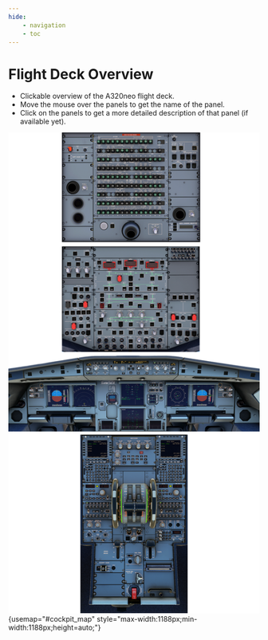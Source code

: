 ```yaml
---
hide:
    - navigation
    - toc
---
```


# Flight Deck Overview

- Clickable overview of the A320neo flight deck.
- Move the mouse over the panels to get the name of the panel.
- Click on the panels to get a more detailed description of that panel (if available yet).

![A320neo Flight Deck](../assets/a32nx-briefing/Cockpit-Overview-Map.png "A320neo Flight Deck"){usemap="#cockpit_map" style="max-width:1188px;min-width:1188px;height=auto;"}

<map name="cockpit_map">
  <area title="Circuit Breaker Panel" shape="rect" coords="403,2,758,408" href="#">
  <area title="Maintenance Panel" shape="rect" coords="757,1,907,179" href="#">
  <area title="FMS Load Panel" shape="rect" coords="756,424,909,470" href="#">
  <area title="F.O. Light" shape="rect" coords="759,350,907,424" href="#">
  <area title="CAPT Light" shape="rect" coords="255,223,401,299" href="#">
  <area title="Pedestal Light" shape="rect" coords="404,408,757,518" href="#">
  <area title="Cockpit Door Panel" shape="rect" coords="254,96,400,143" href="#">
  <area title="ELT Panel" shape="rect" coords="254,58,401,96" href="#">

  <area title="3rd Audio Control Panel" shape="rect" coords="754,537,908,608" href="#">
  <area title="PA and Cockpit Door Video" shape="rect" coords="256,552,402,588" href="#">
  <area title="ADIRS Panel" shape="rect" coords="255,588,404,689" href="#">
  <area title="Flight Control Panel Left" shape="rect" coords="255,717,404,752" href="#">
  <area title="Evacuation Panel" shape="rect" coords="256,754,405,793" href="#">
  <area title="Emergency Electric Power Panel" shape="rect" coords="254,793,404,829" href="#">
  <area title="Fire Control Panel" shape="rect" coords="405,594,754,652" href="/a32nx-briefing/ovhd/fire/">
  <area title="Hydraulic Control Panel" shape="rect" coords="404,653,754,707" href="/a32nx-briefing/ovhd/hyd/">
  <area title="Fuel Control Panel" shape="rect" coords="404,707,754,754" href="/a32nx-briefing/ovhd/fuel/">
  <area title="Electricity Control Panel" shape="rect" coords="404,754,754,836" href="#">
  <area title="Air Condition Control Panel" shape="rect" coords="404,836,754,923" href="#">
  <area title="Cabin Pressure Control Panel" shape="rect" coords="603,923,754,961" href="#">
  <area title="Anti Ice Control Panel" shape="rect" coords="406,922,604,964" href="#">
  <area title="External Lights Panel" shape="rect" coords="405,965,557,1035" href="#">
  <area title="APU Panel" shape="rect" coords="558,965,593,1034" href="#">
  <area title="Ground Proximity Warning Panel" shape="rect" coords="256,828,403,865" href="#">
  <area title="Voice Recoder Panel" shape="rect" coords="258,865,402,892" href="#">
  <area title="Oxygen Panel" shape="rect" coords="264,892,402,929" href="#">
  <area title="Calls Panel" shape="rect" coords="261,929,403,960" href="#">
  <area title="Wiper Panel Capt." shape="rect" coords="264,962,404,1002" href="#">
  <area title="Internal Lighting Panel" shape="rect" coords="595,960,751,995" href="#">
  <area title="Sign Panel" shape="rect" coords="596,995,751,1029" href="#">
  <area title="Flight Control Panel Right" shape="rect" coords="754,759,899,794" href="#">
  <area title="Cargo Ventilation Panel" shape="rect" coords="754,796,899,847" href="#">
  <area title="Cargo Smoke Panel" shape="rect" coords="755,849,904,890" href="#">
  <area title="Ventilation Panel" shape="rect" coords="755,890,903,926" href="#">
  <area title="Engine Manual Start and N1 Mode Panel" shape="rect" coords="755,926,903,964" href="#">
  <area title="Wiper Panel F.O." shape="rect" coords="754,965,902,1009" href="#">

  <area title="Flight Control Unit" shape="rect" coords="478,1070,681,1145" href="/a32nx-briefing/glareshield/fcu/">
  <area title="EFIS Control Unit Capt." shape="rect" coords="356,1072,477,1147" href="/a32nx-briefing/glareshield/efis_control/">
  <area title="EFIS Control Unit F.O." shape="rect" coords="680,1073,802,1144" href="/a32nx-briefing/glareshield/efis_control/">
  <area title="Alarms and Warnings Capt." shape="rect" coords="79,1072,354,1149" href="#">
  <area title="Alarms and Warnings F.O." shape="rect" coords="804,1073,1049,1144" href="#">
  <area title="EFIS Instruments Capt." shape="rect" coords="90,1173,415,1307" href="#">
  <area title="EFIS Instruments F.O." shape="rect" coords="745,1172,1072,1308" href="#">
  <area title="StdBy Instruments" shape="rect" coords="417,1174,526,1410" href="#">
  <area title="ECAM" shape="rect" coords="525,1173,646,1410" href="#">
  <area title="Aurobrake and Gear" shape="rect" coords="648,1398,650,1410" href="#">

  <area title="Switching Panel" shape="rect" coords="490,1434,697,1498" href="#">
  <area title="ECAM Control Panel" shape="rect" coords="491,1499,697,1572" href="#">
  <area title="MCDU Capt." shape="rect" coords="348,1429,496,1652" href="#">
  <area title="MCDU F.O." shape="rect" coords="696,1428,840,1656" href="#">
  <area title="RMP and Audio Control Capt." shape="rect" coords="349,1652,488,1828" href="#">
  <area title="RMP and Audio Control F.O." shape="rect" coords="698,1656,838,1827" href="#">
  <area title="Thrust Lever and Elevation Trim" shape="rect" coords="488,1634,697,1867" href="#">
  <area title="Engine Panel" shape="rect" coords="543,1867,646,1940" href="#">
  <area title="Lighting Capt." shape="rect" coords="352,1827,488,1873" href="#">
  <area title="Lighting, AIDS, DFDR F.O." shape="rect" coords="699,1827,832,1874" href="#">
  <area title="Radar Panel" shape="rect" coords="353,1874,491,1938" href="#">
  <area title="ATC and TCAS Panel" shape="rect" coords="695,1873,834,1932" href="#">
  <area title="Speed Brake" shape="rect" coords="490,1926,546,2024" href="#">
  <area title="Flaps" shape="rect" coords="642,1917,699,2023" href="#">
  <area title="Cockpit Door Panel" shape="rect" coords="408,2022,523,2080" href="#">
  <area title="Rudder Trim" shape="rect" coords="550,1974,640,2041" href="#">
  <area title="Printer" shape="rect" coords="641,2027,782,2072" href="#">
  <area title="Parking Brake" shape="rect" coords="550,2064,638,2133" href="#">
  <area title="Gravity Gear Extension" shape="rect" coords="548,2133,641,2210" href="#">
</map>



